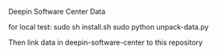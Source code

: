 Deepin Software Center Data

for local test:
sudo sh install.sh
sudo python unpack-data.py

Then link data in deepin-software-center to this repository
